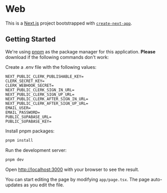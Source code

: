 # Web

This is a [Next.js](https://nextjs.org/) project bootstrapped with [`create-next-app`](https://github.com/vercel/next.js/tree/canary/packages/create-next-app).

## Getting Started

We're using [pnpm](https://pnpm.io/) as the package manager for this application. **Please** download if the following commands don't work:

Create a .env file with the following values:

    NEXT_PUBLIC_CLERK_PUBLISHABLE_KEY=
    CLERK_SECRET_KEY=
    CLERK_WEBHOOK_SECRET=
    NEXT_PUBLIC_CLERK_SIGN_IN_URL=
    NEXT_PUBLIC_CLERK_SIGN_UP_URL=
    NEXT_PUBLIC_CLERK_AFTER_SIGN_IN_URL=
    NEXT_PUBLIC_CLERK_AFTER_SIGN_UP_URL=
    EMAIL_USER=
    EMAIL_PASSWORD=
    PUBLIC_SUPABASE_URL=
    PUBLIC_SUPABASE_KEY=

Install pnpm packages:
```bash
pnpm install
```

Run the development server:

```bash
pnpm dev
```

Open [http://localhost:3000](http://localhost:3000) with your browser to see the result.

You can start editing the page by modifying `app/page.tsx`. The page auto-updates as you edit the file.
